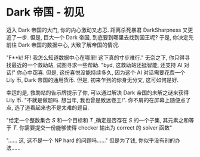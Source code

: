 # Dark 帝国 - 初见

迈入 Dark 帝国的大门, 你的内心激动又忐忑. 距离杀死暴君 DarkSharpness 又更近了一步. 但是, 巨大一个 Dark 帝国, 到底要到哪里去找到国王呢? 于是, 你决定先前往 Dark 帝国的数据中心, 大致了解帝国的情况.

"F**k! 坏! 我怎么知道数据中心在哪里! 这下真的寸步难行." 无奈之下, 你只得寻找最近的一个救助站, 试图寻求一些帮助. "byd, 这救助站还挺智能, 还支持 AI 对话!" 你心中窃喜. 但是, 这份喜悦没能持续多久, 因为这个 AI 对话需要花费一个 Lily 币, Dark 帝国的通用货币. 但是, 初来乍到的你身无分文, 这可如何是好.

幸运的是, 救助站的告示牌提示了你, 可以通过解决 Dark 帝国的未解之谜来获得 Lily 币. "不就是做题吗. 想当年, 我也曾是致远卷王!". 你不屑的在屏幕上随便点了点, 选了道看起来也不是太难的题目.

"给定一个整数集合 $S$ 和一个目标和 $T$ ,确定是否存在 $S$ 的一个子集, 其元素之和等于 $T$. 你需要提交一份能够使得 checker 输出为 correct 的 solver 函数"

"...... 这, 这不是一个 NP hard 的问题吗......" 但是为了钱, 你似乎没有别的办法......
